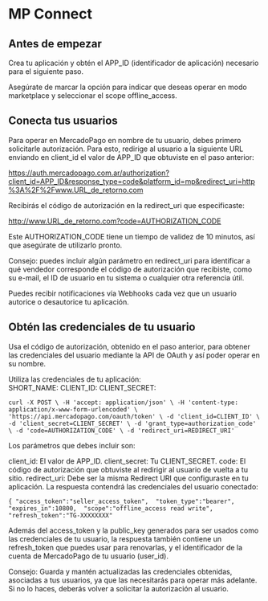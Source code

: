 # MP Connect

## Antes de empezar

Crea tu aplicación y obtén el APP_ID (identificador de aplicación) necesario para el siguiente paso. 

Asegúrate de marcar la opción para indicar que deseas operar en modo marketplace y seleccionar el scope offline_access.

## Conecta tus usuarios

Para operar en MercadoPago en nombre de tu usuario, debes primero solicitarle autorización. Para esto, redirige al usuario a la siguiente URL enviando en client_id el valor de APP_ID que obtuviste en el paso anterior:

https://auth.mercadopago.com.ar/authorization?client_id=APP_ID&response_type=code&platform_id=mp&redirect_uri=http%3A%2F%2Fwww.URL_de_retorno.com

Recibirás el código de autorización en la redirect_uri que especificaste:

http://www.URL_de_retorno.com?code=AUTHORIZATION_CODE

Este AUTHORIZATION_CODE tiene un tiempo de validez de 10 minutos, así que asegúrate de utilizarlo pronto.

Consejo: puedes incluir algún parámetro en redirect_uri para identificar a qué vendedor corresponde el código de autorización que recibiste, como su e-mail, el ID de usuario en tu sistema o cualquier otra referencia útil. 

Puedes recibir notificaciones vía Webhooks cada vez que un usuario autorice o desautorice tu aplicación.

## Obtén las credenciales de tu usuario

Usa el código de autorización, obtenido en el paso anterior, para obtener las credenciales del usuario mediante la API de OAuth y así poder operar en su nombre.

Utiliza las credenciales de tu aplicación:  
SHORT_NAME:
CLIENT_ID:
CLIENT_SECRET:

``
curl -X POST \
     -H 'accept: application/json' \
     -H 'content-type: application/x-www-form-urlencoded' \
     'https://api.mercadopago.com/oauth/token' \
     -d 'client_id=CLIENT_ID' \
     -d 'client_secret=CLIENT_SECRET' \
     -d 'grant_type=authorization_code' \
     -d 'code=AUTHORIZATION_CODE' \
     -d 'redirect_uri=REDIRECT_URI'
     ``

Los parámetros que debes incluir son:

client_id: El valor de APP_ID.
client_secret: Tu CLIENT_SECRET.
code: El código de autorización que obtuviste al redirigir al usuario de vuelta a tu sitio.
redirect_uri: Debe ser la misma Redirect URI que configuraste en tu aplicación.
La respuesta contendrá las credenciales del usuario conectado:

``
{
    "access_token":"seller_access_token", 
    "token_type":"bearer", 
    "expires_in":10800, 
    "scope":"offline_access read write", 
    "refresh_token":"TG-XXXXXXXX"
``

Además del access_token y la public_key generados para ser usados como las credenciales de tu usuario, la respuesta también contiene un refresh_token que puedes usar para renovarlas, y el identificador de la cuenta de MercadoPago de tu usuario (user_id).

Consejo: Guarda y mantén actualizadas las credenciales obtenidas, asociadas a tus usuarios, ya que las necesitarás para operar más adelante. Si no lo haces, deberás volver a solicitar la autorización al usuario.


